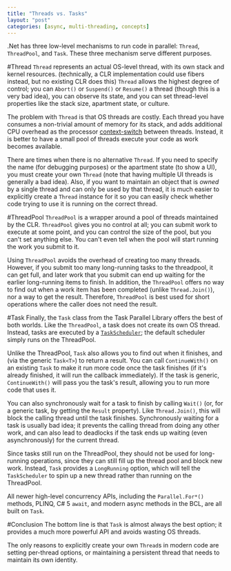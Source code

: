 ```yaml
---
title: "Threads vs. Tasks"
layout: "post"
categories: [async, multi-threading, concepts]
---
```


.Net has three low-level mechanisms to run code in parallel: `Thread`, `ThreadPool`, and `Task`.  These three mechanism serve different purposes.

#Thread
`Thread` represents an actual OS-level thread, with its own stack and kernel resources.  (technically, a CLR implementation could use fibers instead, but no existing CLR does this)  `Thread` allows the highest degree of control; you can `Abort()` or `Suspend()` or `Resume()` a thread (though this is a very bad idea), you can observe its state, and you can set thread-level properties like the stack size, apartment state, or culture.

The problem with `Thread` is that OS threads are costly.  Each thread you have consumes a non-trivial amount of memory for its stack, and adds additional CPU overhead as the processor [context-switch](http://en.wikipedia.org/wiki/Context_switch) between threads.  Instead, it is better to have a small pool of threads execute your code as work becomes available.

There are times when there is no alternative `Thread`.  If you need to specify the name (for debugging purposes) or the apartment state (to show a UI), you must create your own `Thread` (note that having multiple UI threads is generally a bad idea).  Also, if you want to maintain an object that is _owned_ by a single thread and can only be used by that thread, it is much easier to explicitly create a `Thread` instance for it so you can easily check whether code trying to use it is running on the correct thread.

#ThreadPool
`ThreadPool` is a wrapper around a pool of threads maintained by the CLR.  `ThreadPool` gives you no control at all; you can submit work to execute at some point, and you can control the size of the pool, but you can't set anything else.  You can't even tell when the pool will start running the work you submit to it.  

Using `ThreadPool` avoids the overhead of creating too many threads.  However, if you submit too many long-running tasks to the threadpool, it can get full, and later work that you submit can end up waiting for the earlier long-running items to finish.  In addition, the `ThreadPool` offers no way to find out when a work item has been completed (unlike `Thread.Join()`), nor a way to get the result.  Therefore, `ThreadPool` is best used for short operations where the caller does not need the result.

#Task
Finally, the `Task` class from the Task Parallel Library offers the best of both worlds.  Like the `ThreadPool`, a task does not create its own OS thread.  Instead, tasks are executed by a [`TaskScheduler`](http://msdn.microsoft.com/en-us/library/dd997402.aspx); the default scheduler simply runs on the ThreadPool.

Unlike the ThreadPool, `Task` also allows you to find out when it finishes, and (via the generic `Task<T>`) to return a result.  You can call `ContinueWith()` on an existing `Task` to make it run more code once the task finishes (if it's already finished, it will run the callback immediately).  If the task is generic, `ContinueWith()` will pass you the task's result, allowing you to run more code that uses it.

You can also synchronously wait for a task to finish by calling `Wait()` (or, for a generic task, by getting the `Result` property).  Like `Thread.Join()`, this will block the calling thread until the task finishes.  Synchronously waiting for a task is usually bad idea; it prevents the calling thread from doing any other work, and can also lead to deadlocks if the task ends up waiting (even asynchronously) for the current thread.

Since tasks still run on the ThreadPool, they should not be used for long-running operations, since they can still fill up the thread pool and block new work.  Instead, `Task` provides a `LongRunning` option, which will tell the `TaskScheduler` to spin up a new thread rather than running on the ThreadPool.

All newer high-level concurrency APIs, including the `Parallel.For*()` methods, PLINQ, C# 5 `await`, and modern async methods in the BCL, are all built on `Task`.

#Conclusion
The bottom line is that `Task` is almost always the best option; it provides a much more powerful API and avoids wasting OS threads.

The only reasons to explicitly create your own `Thread`s in modern code are setting per-thread options, or maintaining a persistent thread that needs to maintain its own identity.
